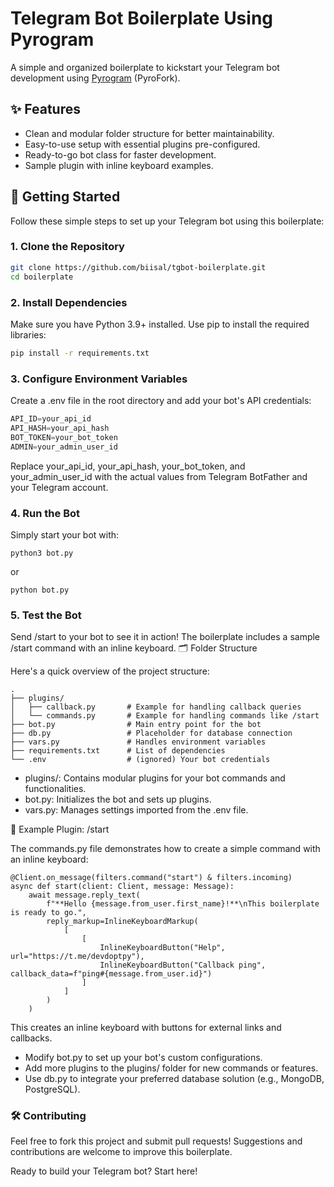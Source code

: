 # Telegram Bot Boilerplate Using Pyrogram

A simple and organized boilerplate to kickstart your Telegram bot development using [Pyrogram](https://docs.pyrogram.org/) (PyroFork).

## ✨ Features
- Clean and modular folder structure for better maintainability.
- Easy-to-use setup with essential plugins pre-configured.
- Ready-to-go bot class for faster development.
- Sample plugin with inline keyboard examples.

## 🚀 Getting Started

Follow these simple steps to set up your Telegram bot using this boilerplate:

### 1. Clone the Repository
```bash
git clone https://github.com/biisal/tgbot-boilerplate.git
cd boilerplate
```
### 2. Install Dependencies

Make sure you have Python 3.9+ installed. Use pip to install the required libraries:

```sh
pip install -r requirements.txt
```

### 3. Configure Environment Variables

Create a .env file in the root directory and add your bot's API credentials:

```py
API_ID=your_api_id
API_HASH=your_api_hash
BOT_TOKEN=your_bot_token
ADMIN=your_admin_user_id
```

Replace your_api_id, your_api_hash, your_bot_token, and your_admin_user_id with the actual values from Telegram BotFather and your Telegram account.
### 4. Run the Bot

Simply start your bot with:

```
python3 bot.py
```
or 

```
python bot.py
```
### 5. Test the Bot

Send /start to your bot to see it in action! The boilerplate includes a sample /start command with an inline keyboard.
🗂️ Folder Structure

Here's a quick overview of the project structure:
```
.
├── plugins/
│   ├── callback.py       # Example for handling callback queries
│   └── commands.py       # Example for handling commands like /start
├── bot.py                # Main entry point for the bot
├── db.py                 # Placeholder for database connection
├── vars.py               # Handles environment variables
├── requirements.txt      # List of dependencies
└── .env                  # (ignored) Your bot credentials
```

- plugins/: Contains modular plugins for your bot commands and functionalities.
- bot.py: Initializes the bot and sets up plugins.
- vars.py: Manages settings imported from the .env file.


📖 Example Plugin: /start

The commands.py file demonstrates how to create a simple command with an inline keyboard:
```
@Client.on_message(filters.command("start") & filters.incoming)
async def start(client: Client, message: Message):
    await message.reply_text(
        f"**Hello {message.from_user.first_name}!**\nThis boilerplate is ready to go.",
        reply_markup=InlineKeyboardMarkup(
            [
                [
                    InlineKeyboardButton("Help", url="https://t.me/devdoptpy"),
                    InlineKeyboardButton("Callback ping", callback_data=f"ping#{message.from_user.id}")
                ]
            ]
        )
    )
```
This creates an inline keyboard with buttons for external links and callbacks.
- Modify bot.py to set up your bot's custom configurations.
- Add more plugins to the plugins/ folder for new commands or features.
- Use db.py to integrate your preferred database solution (e.g., MongoDB, PostgreSQL).


### 🛠️ Contributing

Feel free to fork this project and submit pull requests! Suggestions and contributions are welcome to improve this boilerplate.


Ready to build your Telegram bot? Start here!